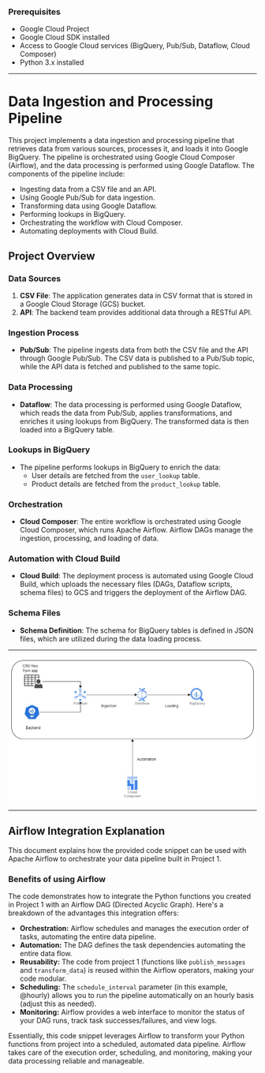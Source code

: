 
### Prerequisites

- Google Cloud Project
- Google Cloud SDK installed
- Access to Google Cloud services (BigQuery, Pub/Sub, Dataflow, Cloud Composer)
- Python 3.x installed

---

# Data Ingestion and Processing Pipeline

This project implements a data ingestion and processing pipeline that retrieves data from various sources, processes it, and loads it into Google BigQuery. The pipeline is orchestrated using Google Cloud Composer (Airflow), and the data processing is performed using Google Dataflow. The components of the pipeline include:

- Ingesting data from a CSV file and an API.
- Using Google Pub/Sub for data ingestion.
- Transforming data using Google Dataflow.
- Performing lookups in BigQuery.
- Orchestrating the workflow with Cloud Composer.
- Automating deployments with Cloud Build.

## Project Overview

### Data Sources

1. **CSV File**: The application generates data in CSV format that is stored in a Google Cloud Storage (GCS) bucket.
2. **API**: The backend team provides additional data through a RESTful API.

### Ingestion Process

- **Pub/Sub**: The pipeline ingests data from both the CSV file and the API through Google Pub/Sub. The CSV data is published to a Pub/Sub topic, while the API data is fetched and published to the same topic.

### Data Processing

- **Dataflow**: The data processing is performed using Google Dataflow, which reads the data from Pub/Sub, applies transformations, and enriches it using lookups from BigQuery. The transformed data is then loaded into a BigQuery table.

### Lookups in BigQuery

- The pipeline performs lookups in BigQuery to enrich the data:
  - User details are fetched from the `user_lookup` table.
  - Product details are fetched from the `product_lookup` table.

### Orchestration

- **Cloud Composer**: The entire workflow is orchestrated using Google Cloud Composer, which runs Apache Airflow. Airflow DAGs manage the ingestion, processing, and loading of data.

### Automation with Cloud Build

- **Cloud Build**: The deployment process is automated using Google Cloud Build, which uploads the necessary files (DAGs, Dataflow scripts, schema files) to GCS and triggers the deployment of the Airflow DAG.

### Schema Files

- **Schema Definition**: The schema for BigQuery tables is defined in JSON files, which are utilized during the data loading process.

---

![Data Architecture](https://github.com/karan8891/Data-Pipeline-Automation/blob/main/images/data-automtion%20(1).jpg)

---

## Airflow Integration Explanation

This document explains how the provided code snippet can be used with Apache Airflow to orchestrate your data pipeline built in Project 1.

### Benefits of using Airflow

The code demonstrates how to integrate the Python functions you created in Project 1 with an Airflow DAG (Directed Acyclic Graph). Here's a breakdown of the advantages this integration offers:

* **Orchestration:** Airflow schedules and manages the execution order of tasks, automating the entire data pipeline.
* **Automation:** The DAG defines the task dependencies automating the entire data flow.
* **Reusability:** The code from project 1 (functions like `publish_messages` and `transform_data`) is reused within the Airflow operators, making your code modular.
* **Scheduling:** The `schedule_interval` parameter (in this example, @hourly) allows you to run the pipeline automatically on an hourly basis (adjust this as needed).
* **Monitoring:** Airflow provides a web interface to monitor the status of your DAG runs, track task successes/failures, and view logs.

Essentially, this code snippet leverages Airflow to transform your Python functions from project into a scheduled, automated data pipeline. Airflow takes care of the execution order, scheduling, and monitoring, making your data processing reliable and manageable.
